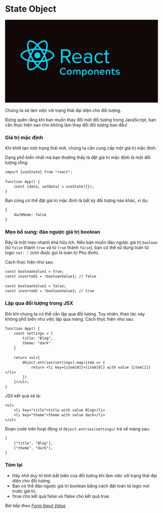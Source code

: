 # State Object

![Create-HTML-1](images/ss17.jpg) 

Chúng ta sẽ làm việc với trạng thái đại diện cho đối tượng.

Đừng quên rằng khi bạn muốn thay đổi một đối tượng trong JavaScript, bạn cần thực hiện sao cho không làm thay đổi đối tượng ban đầu!

### Giá trị mặc định

Khi khởi tạo một trạng thái mới, chúng ta cần cung cấp một giá trị mặc định. 

Dạng phổ biến nhất mà bạn thường thấy là đặt giá trị mặc định là một đối tượng rỗng:

```
import {useState} from "react";

function App() {
    const [data, setData] = useState({});
}
```

Bạn cũng có thể đặt giá trị mặc định là bất kỳ đối tượng nào khác, ví dụ:

```
{
    darkMode: false
}
```

### Mẹo bổ sung: đảo ngược giá trị boolean

Đây là một mẹo nhanh khá hữu ích. Nếu bạn muốn đảo ngược giá trị `boolean` (từ `false` thành `true` và từ `true` thành `false`), bạn có thể sử dụng toán tử logic `not: !` (còn được gọi là toán tử Phủ định).

Cách thực hiện như sau:

```
const booleanValue1 = true;
const inverted1 = !booleanValue1; // false

const booleanValue2 = false;
const inverted2 = !booleanValue2; // true
```

### Lặp qua đối tượng trong JSX

Đôi khi chúng ta có thể cần lặp qua đối tượng. Tuy nhiên, thao tác này không phổ biến như việc lặp qua mảng. Cách thực hiện như sau:

```
function App() {
    const settings = {
        title: "Blog",
        theme: "dark"
    }

    return <ul>{
        Object.entries(settings).map(item => {
            return <li key={item[0]}>{item[0]} with value {item[1]}</li>
        })
    }</ul>;
}
```

JSX kết quả sẽ là:

```
<ul>
    <li key="title">title with value Blog</li>
    <li key="theme">theme with value dark</li>
</ul>
```

Đoạn code trên hoạt động vì `Object.entries(settings)` trả về mảng sau:

```
[
    ["title", "Blog"],
    ["theme", "dark"],
]
```

### Tóm lại

- Hãy nhớ duy trì tính bất biến của đối tượng khi làm việc với trạng thái đại diện cho đối tượng.
- Bạn có thể đảo ngược giá trị boolean bằng cách đặt toán tử logic not trước giá trị.
- !true cho kết quả false và !false cho kết quả true.

*Bài tiếp theo [Form Input Value](/lesson/session/session_55_form_input_value.md)*